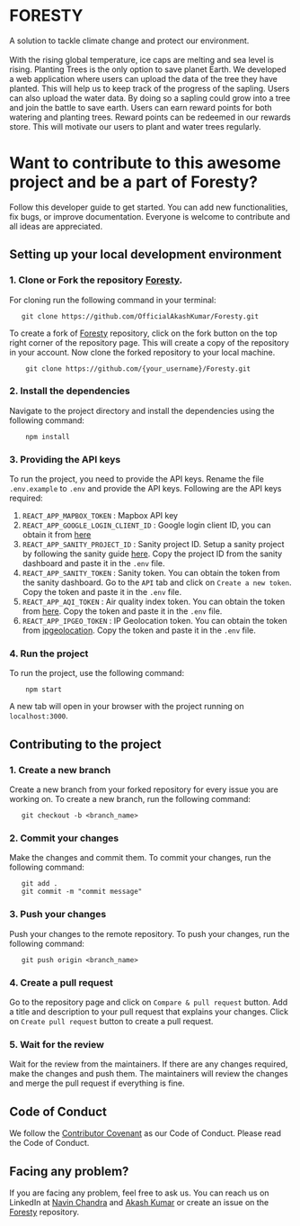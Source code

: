 <h1>FORESTY</h1>
A solution to tackle climate change and protect our environment.
<br/>
<br/>
With the rising global temperature, ice caps are melting and sea level is rising. Planting Trees is the only option to save planet Earth.
We developed a web application where users can upload the data of the tree they have planted. This will help us to keep track of the progress of the sapling. Users can also upload the water data. By doing so a sapling could grow into a tree and join the battle to save earth. Users can earn reward points for both watering and planting trees. Reward points can be redeemed in our rewards store. This will motivate our users to plant and water trees regularly.

# Want to contribute to this awesome project and be a part of Foresty?
 Follow this developer guide to get started. You can add new functionalities, fix bugs, or improve documentation. Everyone is welcome to contribute and all ideas are appreciated. 

 ## Setting up your local development environment

 ### 1. Clone or Fork the repository [Foresty](https://github.com/OfficialAkashKumar/Foresty).

 For cloning run the following command in your terminal:

 ```
    git clone https://github.com/OfficialAkashKumar/Foresty.git
```

To create a fork of [Foresty](https://github.com) repository, click on the fork button on the top right corner of the repository page. This will create a copy of the repository in your account. Now clone the forked repository to your local machine.

```
    git clone https://github.com/{your_username}/Foresty.git
```

### 2. Install the dependencies
Navigate to the project directory and install the dependencies using the following command:

```
    npm install
```
### 3. Providing the API keys
To run the project, you need to provide the API keys. Rename the file `.env.example` to `.env` and provide the API keys.
Following are the API keys required:
1. `REACT_APP_MAPBOX_TOKEN` : Mapbox API key
2. `REACT_APP_GOOGLE_LOGIN_CLIENT_ID` : Google login client ID, you can obtain it from [here](https://developers.google.com/identity/sign-in/web/sign-in)
3. `REACT_APP_SANITY_PROJECT_ID` : Sanity project ID. Setup a sanity project by following the sanity guide [here](https://www.sanity.io/docs/create-a-sanity-project). Copy the project ID from the sanity dashboard and paste it in the `.env` file.
4. `REACT_APP_SANITY_TOKEN` : Sanity token. You can obtain the token from the sanity dashboard. Go to the `API` tab and click on `Create a new token`. Copy the token and paste it in the `.env` file.
5. `REACT_APP_AQI_TOKEN` : Air quality index token. You can obtain the token from [here](https://aqicn.org/data-platform/token/#/). Copy the token and paste it in the `.env` file.
6. `REACT_APP_IPGEO_TOKEN` : IP Geolocation token. You can obtain the token from [ipgeolocation](https://ipgeolocation.io/). Copy the token and paste it in the `.env` file.

### 4. Run the project

To run the project, use the following command:

```
    npm start
```
A new tab will open in your browser with the project running on `localhost:3000`.

## Contributing to the project

 ### 1. Create a new branch

 Create a new branch from your forked repository for every issue you are working on. To create a new branch, run the following command:

 ```
    git checkout -b <branch_name>
 ```

 ### 2. Commit your changes

 Make the changes and commit them. To commit your changes, run the following command:

 ```
    git add .
    git commit -m "commit message"
 ```

 ### 3. Push your changes

 Push your changes to the remote repository. To push your changes, run the following command:

 ```
    git push origin <branch_name>
 ```

 ### 4. Create a pull request

 Go to the repository page and click on `Compare & pull request` button. Add a title and description to your pull request that explains your changes. Click on `Create pull request` button to create a pull request.

 ### 5. Wait for the review

 Wait for the review from the maintainers. If there are any changes required, make the changes and push them. The maintainers will review the changes and merge the pull request if everything is fine.

 ## Code of Conduct

 We follow the [Contributor Covenant](https://www.contributor-covenant.org/) as our Code of Conduct. Please read the Code of Conduct.

 ## Facing any problem?

If you are facing any problem, feel free to ask us. You can reach us on LinkedIn at [Navin Chandra](https://www.linkedin.com/in/navin-chandra-b610b2144/) and [Akash Kumar](https://www.linkedin.com/in/akash-kumar-478391220/) or create an issue on the [Foresty](https://github.com/OfficialAkashKumar/Foresty) repository.
